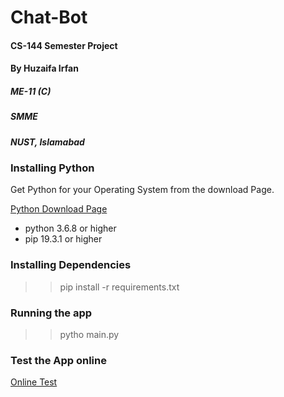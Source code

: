 # Chat-Bot


#### CS-144 Semester Project
#### By Huzaifa Irfan


##### ME-11 (C)
##### SMME
##### NUST, Islamabad


<!-- ## Setting up the Environment: -->

 ### Installing Python 
 Get Python for your Operating System from the download Page.

[Python Download Page](https://www.python.org/downloads/)
* python 3.6.8 or higher
* pip 19.3.1 or higher
<!-- 
 Install and add to PATH -->

<!-- ### Setting up the virtual environment

#### Installing virtualenv
>pip install virtualenv

#### Creating new Virtual Environment
In the Chat-Bot folder
> virtualenv env

#### Activating your Virtual Environment

##### For Windows
> \env\Scripts\activate.bat
#####  For Mac / Linux
> source env/bin/activate

### Installing the Requirements
> pip install -r requirements.txt -->

### Installing Dependencies
>> pip install -r requirements.txt 

### Running the app
>> pytho main.py


### Test the App online
[Online Test](https://repl.it/@HuzaifaIrfan/Chat-Bot-Cpp)